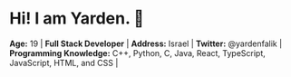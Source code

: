 # Hi! I am Yarden. 👋
<!-- I'm 18 year old, Full Stack Developer, I know a wide range of programming languages such as C++, Python, C, Java, JavaScript, HTML, and CSS.-->

**Age:** 19 | **Full Stack Developer** | **Address:** Israel | **Twitter:** @yardenfalik | **Programming Knowledge:** C++, Python, C, Java, React, TypeScript, JavaScript, HTML, and CSS |

<!--
**yardenfalik/yardenfalik** is a ✨ _special_ ✨ repository because its `README.md` (this file) appears on your GitHub profile.

Here are some ideas to get you started:

- 🔭 I’m currently working on ...
- 🌱 I’m currently learning ...
- 👯 I’m looking to collaborate on ...
- 🤔 I’m looking for help with ...
- 💬 Ask me about ...
- 📫 How to reach me: ...
- 😄 Pronouns: ...
- ⚡ Fun fact: ...
-->
